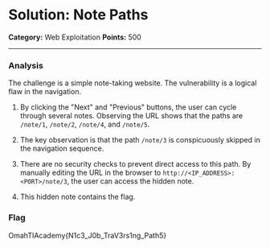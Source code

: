 # Solution: Note Paths

**Category:** Web Exploitation
**Points:** 500

---

### Analysis

The challenge is a simple note-taking website. The vulnerability is a logical flaw in the navigation.

1.  By clicking the "Next" and "Previous" buttons, the user can cycle through several notes. Observing the URL shows that the paths are `/note/1`, `/note/2`, `/note/4`, and `/note/5`.

2.  The key observation is that the path `/note/3` is conspicuously skipped in the navigation sequence.

3.  There are no security checks to prevent direct access to this path. By manually editing the URL in the browser to `http://<IP_ADDRESS>:<PORT>/note/3`, the user can access the hidden note.

4.  This hidden note contains the flag.

### Flag

OmahTIAcademy{N1c3_J0b_TraV3rs1ng_Path5}

